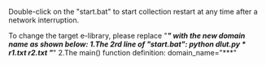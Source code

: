 Double-click on the "start.bat" to start collection restart at any time after a network interruption.

To change the target e-library, please replace "***" with the new domain name as shown below:
1.The 2rd line of "start.bat":  python dlut.py * r1.txt r2.txt "***"
2.The main() function definition:   domain_name="***" 


